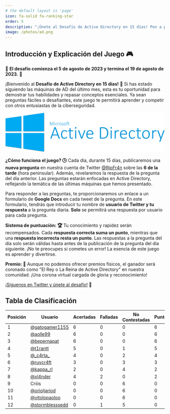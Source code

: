 ```yaml
---
# the default layout is 'page'
icon: fa-solid fa-ranking-star
order: 5
description: "¡Únete al Desafío de Active Directory en 15 días! Pon a prueba tus habilidades y conocimientos en Active Directory con preguntas diarias. ¡Sigue el juego en Twitter y conviértete en el campeón de la comunidad!"
image: /photos/ad.png
---
```


## Introducción y Explicación del Juego 🎮

📣 **El desafío comienza el 5 de agosto de 2023 y termina el 19 de agosto de 2023.** 📣

¡Bienvenido al **Desafío de Active Directory en 15 días!** 🏁 Si has estado siguiendo las máquinas de AD del último mes, esta es tu oportunidad para demostrar tus habilidades y repasar conceptos esenciales. Ya sean preguntas fáciles o desafiantes, este juego te permitirá aprender y competir con otros entusiastas de la ciberseguridad.

![Active Directory Image](/photos/ad.png) 

**¿Cómo funciona el juego? 🕒**
Cada día, durante 15 días, publicaremos una **nueva pregunta** en nuestra cuenta de Twitter [@RipFr4n](https://twitter.com/RipFr4n) sobre las **6 de la tarde** (hora peninsular). Además, revelaremos la respuesta de la pregunta del día anterior. Las preguntas estarán enfocadas en Active Directory, reflejando la temática de las últimas máquinas que hemos presentado.

Para responder a las preguntas, te proporcionaremos un enlace a un formulario de **Google Docs** en cada tweet de la pregunta. En este formulario, tendrás que introducir tu nombre de **usuario de Twitter y tu respuesta** a la pregunta diaria. **Solo** se permitirá una respuesta por usuario para cada pregunta.

**Sistema de puntuación: 🏆**
Tu conocimiento y rapidez serán recompensados. Cada **respuesta correcta suma un punto**, mientras que una **respuesta incorrecta resta un punto**. Las respuestas a la pregunta del día solo serán válidas hasta antes de la publicación de la pregunta del día siguiente. ¡No te preocupes si cometes un error! La esencia de este juego es aprender y divertirse.

**Premio: 👑**
Aunque no podemos ofrecer premios físicos, el ganador será coronado como "El Rey o La Reina de Active Directory" en nuestra comunidad. ¡Una corona virtual cargada de gloria y reconocimiento!

[¡Síguenos en Twitter y únete al desafío!](https://twitter.com/RipFr4n) 🚀

## Tabla de Clasificación

<table style="margin-left:auto;margin-right:auto;">
  <thead>
    <tr>
      <th>Posición</th>
      <th>Usuario</th>
      <th>Acertadas</th>
      <th>Falladas</th>
      <th>No Contestadas</th>
      <th>Puntos</th>
    </tr>
  </thead>
  <tbody>
    <tr>
      <td>1</td>
      <td><a href="https://twitter.com/gatogamer1155">@gatogamer1155</a></td>
      <td>6</td>
      <td>0</td>
      <td>0</td>
      <td>6</td>
    </tr>
    <tr>
      <td>2</td>
      <td><a href="https://twitter.com/aolle99">@aolle99</a></td>
      <td>6</td>
      <td>0</td>
      <td>0</td>
      <td>6</td>
    </tr>
    <tr>
      <td>3</td>
      <td><a href="https://twitter.com/bepernapat">@bepernapat</a></td>
      <td>6</td>
      <td>0</td>
      <td>0</td>
      <td>6</td>
    </tr>
    <tr>
      <td>4</td>
      <td><a href="https://twitter.com/t1rantt">@t1rantt</a></td>
      <td>5</td>
      <td>0</td>
      <td>1</td>
      <td>5</td>
    </tr>
     <tr>
      <td>5</td>
      <td><a href="https://twitter.com/_c4rta_">@_c4rta_</a></td>
      <td>4</td>
      <td>0</td>
      <td>2</td>
      <td>4</td>
    </tr>
    <tr>
      <td>6</td>
      <td><a href="https://twitter.com/ruycr4ft">@ruycr4ft</a></td>
      <td>3</td>
      <td>0</td>
      <td>3</td>
      <td>3</td>
    </tr>
    <tr>
      <td>7</td>
      <td><a href="https://twitter.com/kappa_rl">@kappa_rl</a></td>
      <td>2</td>
      <td>0</td>
      <td>4</td>
      <td>2</td>
    </tr>
    <tr>
      <td>8</td>
      <td><a href="https://twitter.com/xl4nder">@xl4nder</a></td>
      <td>4</td>
      <td>2</td>
      <td>0</td>
      <td>2</td>
    </tr>
    <tr>
      <td>9</td>
      <td>Criiis</td>
      <td>0</td>
      <td>0</td>
      <td>6</td>
      <td>0</td>
    </tr>
    <tr>
      <td>10</td>
      <td><a href="https://twitter.com/orioljariod">@orioljariod</a></td>
      <td>0</td>
      <td>0</td>
      <td>6</td>
      <td>0</td>
    </tr>
    <tr>
      <td>11</td>
      <td><a href="https://twitter.com/vitolopaoloo">@vitolopaoloo</a></td>
      <td>0</td>
      <td>0</td>
      <td>6</td>
      <td>0</td>
    </tr>
    <tr>
      <td>12</td>
      <td><a href="https://twitter.com/stormblesssedd">@stormblesssedd</a></td>
      <td>0</td>
      <td>1</td>
      <td>5</td>
      <td>0</td>
    </tr>
  </tbody>
</table>


